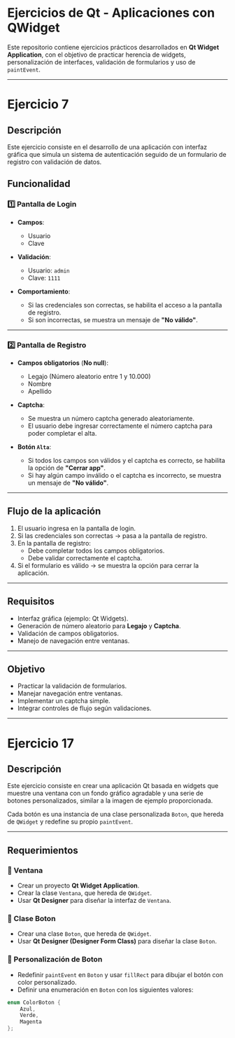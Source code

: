 # Ejercicios de Qt - Aplicaciones con QWidget

Este repositorio contiene ejercicios prácticos desarrollados en **Qt Widget Application**, con el objetivo de practicar herencia de widgets, personalización de interfaces, validación de formularios y uso de `paintEvent`.

---

# Ejercicio 7

## Descripción

Este ejercicio consiste en el desarrollo de una aplicación con interfaz gráfica que simula un sistema de autenticación seguido de un formulario de registro con validación de datos.

## Funcionalidad

### 1️⃣ Pantalla de Login

- **Campos**:
  - Usuario
  - Clave

- **Validación**:
  - Usuario: `admin`
  - Clave: `1111`

- **Comportamiento**:
  - Si las credenciales son correctas, se habilita el acceso a la pantalla de registro.
  - Si son incorrectas, se muestra un mensaje de **"No válido"**.

---

### 2️⃣ Pantalla de Registro

- **Campos obligatorios** (**No null**):
  - Legajo (Número aleatorio entre 1 y 10.000)
  - Nombre
  - Apellido

- **Captcha**:
  - Se muestra un número captcha generado aleatoriamente.
  - El usuario debe ingresar correctamente el número captcha para poder completar el alta.

- **Botón `Alta`**:
  - Si todos los campos son válidos y el captcha es correcto, se habilita la opción de **"Cerrar app"**.
  - Si hay algún campo inválido o el captcha es incorrecto, se muestra un mensaje de **"No válido"**.

---

## Flujo de la aplicación

1. El usuario ingresa en la pantalla de login.
2. Si las credenciales son correctas → pasa a la pantalla de registro.
3. En la pantalla de registro:
    - Debe completar todos los campos obligatorios.
    - Debe validar correctamente el captcha.
4. Si el formulario es válido → se muestra la opción para cerrar la aplicación.

---

## Requisitos

- Interfaz gráfica (ejemplo: Qt Widgets).
- Generación de número aleatorio para **Legajo** y **Captcha**.
- Validación de campos obligatorios.
- Manejo de navegación entre ventanas.

---

## Objetivo

- Practicar la validación de formularios.
- Manejar navegación entre ventanas.
- Implementar un captcha simple.
- Integrar controles de flujo según validaciones.

---

# Ejercicio 17

## Descripción

Este ejercicio consiste en crear una aplicación Qt basada en widgets que muestre una ventana con un fondo gráfico agradable y una serie de botones personalizados, similar a la imagen de ejemplo proporcionada.

Cada botón es una instancia de una clase personalizada `Boton`, que hereda de `QWidget` y redefine su propio `paintEvent`.

---

## Requerimientos

### 📌 Ventana

- Crear un proyecto **Qt Widget Application**.
- Crear la clase `Ventana`, que hereda de `QWidget`.
- Usar **Qt Designer** para diseñar la interfaz de `Ventana`.

### 📌 Clase Boton

- Crear una clase `Boton`, que hereda de `QWidget`.
- Usar **Qt Designer (Designer Form Class)** para diseñar la clase `Boton`.

### 📌 Personalización de Boton

- Redefinir `paintEvent` en `Boton` y usar `fillRect` para dibujar el botón con color personalizado.
- Definir una enumeración en `Boton` con los siguientes valores:

```cpp
enum ColorBoton {
    Azul,
    Verde,
    Magenta
};

